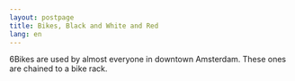 ```yaml
---
layout: postpage
title: Bikes, Black and White and Red
lang: en
---
```

6Bikes are used by almost everyone in downtown Amsterdam. These ones are chained to a bike rack.